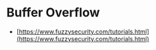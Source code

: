 # Buffer Overflow

* [https://www.fuzzysecurity.com/tutorials.html](https://www.fuzzysecurity.com/tutorials.html)
